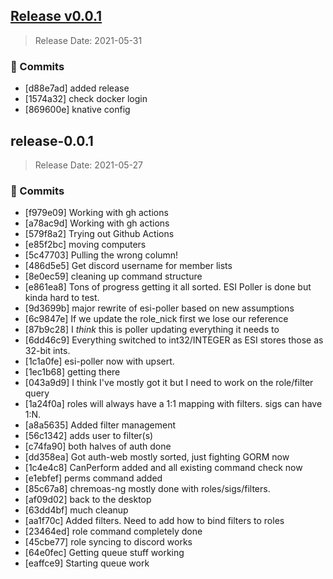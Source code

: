 
<a name="v0.0.1"></a>
## [Release v0.0.1](https://github.com/embano1/ci-demo-app/compare/release-0.0.1...v0.0.1)

> Release Date: 2021-05-31

### 📖 Commits

- [d88e7ad]	added release
- [1574a32]	check docker login
- [869600e]	knative config

<a name="release-0.0.1"></a>
## release-0.0.1

> Release Date: 2021-05-27

### 📖 Commits

- [f979e09]	Working with gh actions
- [a78ac9d]	Working with gh actions
- [579f8a2]	Trying out Github Actions
- [e85f2bc]	moving computers
- [5c47703]	Pulling the wrong column!
- [486d5e5]	Get discord username for member lists
- [8e0ec59]	cleaning up command structure
- [e861ea8]	Tons of progress getting it all sorted. ESI Poller is done but kinda hard to test.
- [9d3699b]	major rewrite of esi-poller based on new assumptions
- [6c9847e]	If we update the role_nick first we lose our reference
- [87b9c28]	I *think* this is poller updating everything it needs to
- [6dd46c9]	Everything switched to int32/INTEGER as ESI stores those as 32-bit ints.
- [1c1a0fe]	esi-poller now with upsert.
- [1ec1b68]	getting there
- [043a9d9]	I think I've mostly got it but I need to work on the role/filter query
- [1a24f0a]	roles will always have a 1:1 mapping with filters. sigs can have 1:N.
- [a8a5635]	Added filter management
- [56c1342]	adds user to filter(s)
- [c74fa90]	both halves of auth done
- [dd358ea]	Got auth-web mostly sorted, just fighting GORM now
- [1c4e4c8]	CanPerform added and all existing command check now
- [e1ebfef]	perms command added
- [85c67a8]	chremoas-ng mostly done with roles/sigs/filters.
- [af09d02]	back to the desktop
- [63dd4bf]	much cleanup
- [aa1f70c]	Added filters. Need to add how to bind filters to roles
- [23464ed]	role command completely done
- [45cbe77]	role syncing to discord works
- [64e0fec]	Getting queue stuff working
- [eaffce9]	Starting queue work
